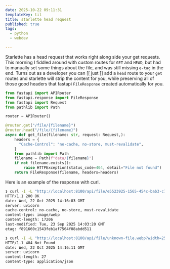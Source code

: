 ```yaml
---
date: 2025-10-22 09:11:31
templateKey: til
title: starlette head request
published: true
tags:
  - python
  - webdev

---
```


Starlette has a head request that works right along side your get requests.
This morning I fiddled around with custom routes for `GET` and `HEAD`, but had
to manually set some things about the file, and was still missing `e-tag` in
the end.  Turns out as a developer you can [[ just ]] add a `head` route to
your `get` routes and starlette will strip the content for you, while
preserving all of those good headers that fastapi `FileResponse` created
automatically for you.

``` python
from fastapi import APIRouter
from fastapi.response import FileResponse
from fastapi import Request
from pathlib import Path

router = APIRouter()

@router.get("/file/{filename}")
@router.head("/file/{filename}")
async def get_file(filename: str, request: Request,):
    headers = {
      "Cache-Control": "no-cache, no-store, must-revalidate",
    }
    from pathlib import Path
    filename = Path(f"data/{filename}")
    if not filename.exists():
        raise HTTPException(status_code=404, detail="File not found")
    return FileResponse(filename, headers=headers)
```

Here is an example of the response with curl.

``` bash
❯ curl -I -L "http://localhost:8100/api/file/e5523925-1565-454c-bab3-c70c4deabc83.webp?width=250"
HTTP/1.1 200 OK
date: Wed, 22 Oct 2025 14:16:03 GMT
server: uvicorn
cache-control: no-cache, no-store, must-revalidate
content-type: image/webp
content-length: 17206
last-modified: Tue, 23 Sep 2025 14:03:20 GMT
etag: f891660c1543feb1af7564f08abdd511

❯ curl -I -L "http://localhost:8100/api/file/unknown-file.webp?width=250"
HTTP/1.1 404 Not Found
date: Wed, 22 Oct 2025 14:16:11 GMT
server: uvicorn
content-length: 27
content-type: application/json
```
